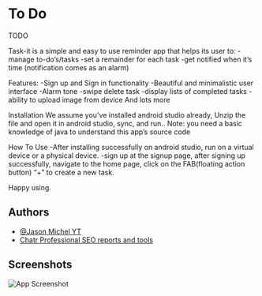 
# To Do

TODO

Task-it is a simple and easy to use reminder app that helps its user to:
-manage to-do’s/tasks
-set a remainder for each task
-get notified when it’s time (notification comes as an alarm)

Features:
-Sign up and Sign in functionality
-Beautiful and minimalistic user interface
-Alarm tone
-swipe delete task
-display lists of completed tasks
-ability to upload image from device
And lots more

Installation
We assume you've installed android studio already, Unzip the file and open it in android studio, sync, and run..
Note: you need a basic knowledge of java to understand this app’s source code

How To Use
-After installing successfully on android studio, run on a virtual device or a physical device.
-sign up at the signup page, after signing up successfully, navigate to the home page, click on the FAB(floating action button) “+” to create a new task.

Happy using.

## Authors

- [@Jason Michel YT](https://www.github.com/jasonviipers)
- [Chatr Professional SEO reports and tools ](https://chatr.fr/)

## Screenshots

![App Screenshot](https://user-images.githubusercontent.com/67412667/180463041-3a0eb043-f4a6-4105-839a-ef0e84a03f0d.png)
